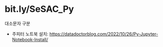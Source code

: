 # bit.ly/SeSAC_Py
대소문자 구분

* 주피터 노트북 설치: https://datadoctorblog.com/2022/10/26/Py-Jupyter-Notebook-Install/
